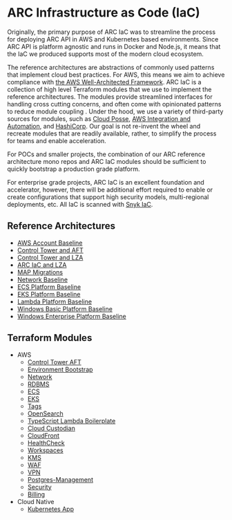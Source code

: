 # ARC Infrastructure as Code (IaC)
Originally, the primary purpose of ARC IaC was to streamline the process for deploying ARC API in AWS and Kubernetes based environments. Since ARC API is platform agnostic and runs in Docker and Node.js, it means that the IaC we produced supports most of the modern cloud ecosystem.

The reference architectures are abstractions of commonly used patterns that implement cloud best practices. For AWS, this means we aim to achieve compliance with [the AWS Well-Architected Framework](https://docs.aws.amazon.com/wellarchitected/latest/framework/welcome.html). ARC IaC is a collection of high level Terraform modules that we use to implement the reference architectures. The modules provide streamlined interfaces for handling cross cutting concerns, and often come with opinionated patterns to reduce module coupling . Under the hood, we use a variety of third-party sources for modules, such as [Cloud Posse](https://github.com/cloudposse), [AWS Integration and Automation](https://github.com/aws-ia), and [HashiCorp](https://github.com/hashicorp). Our goal is not re-invent the wheel and recreate modules that are readily available, rather, to simplify the process for teams and enable acceleration.

For POCs and smaller projects, the combination of our ARC reference architecture mono repos and ARC IaC modules should be sufficient to quickly bootstrap a production grade platform.

For enterprise grade projects, ARC IaC is an excellent foundation and accelerator, however, there will be additional effort required to enable or create configurations that support high security models, multi-regional deployments, etc. All IaC is scanned with [Snyk IaC](https://snyk.io/product/infrastructure-as-code-security/).

## Reference Architectures

* [AWS Account Baseline](reference_architectures/aws_account_baseline.md)
* [Control Tower and AFT](reference_architectures/control_tower_aft_setup.md)
* [Control Tower and LZA](reference_architectures/control_tower_lza_setup.md)
* [ARC IaC and LZA](reference_architectures/arc_iac_lza.md)
* [MAP Migrations](reference_architectures/map_migrations.md)
* [Network Baseline](reference_architectures/network_baseline.md)
* [ECS Platform Baseline](reference_architectures/ecs_platform_baseline.md)
* [EKS Platform Baseline](reference_architectures/eks_platform_baseline.md)
* [Lambda Platform Baseline](reference_architectures/lambda_platform_baseline.md)
* [Windows Basic Platform Baseline](reference_architectures/windows_basic_platform_baseline.md)
* [Windows Enterprise Platform Baseline](reference_architectures/windows_enterprise_platform_baseline.md)

## Terraform Modules

* AWS
  * [Control Tower AFT](modules/terraform-aws-refarch-control-tower-aft/README.md)
  * [Environment Bootstrap](modules/terraform-module-aws-bootstrap/README.md)
  * [Network](modules/terraform-aws-ref-arch-network/README.md)
  * [RDBMS](modules/terraform-aws-ref-arch-db/README.md)
  * [ECS](modules/terraform-aws-refarch-ecs/README.md)
  * [EKS](modules/terraform-aws-ref-arch-eks/README.md)
  * [Tags](modules/terraform-aws-refarch-tags/README.md)
  * [OpenSearch](modules/terraform-aws-refarch-opensearch/README.md)
  * [TypeScript Lambda Boilerplate](modules/typescript-lambda-boilerplate/README.md)
  * [Cloud Custodian](modules/terraform-aws-cloud-custodian/README.md)
  * [CloudFront](modules/terraform-aws-refarch-cloudfront/README.md)
  * [HealthCheck](modules/terraform-aws-arc-healthcheck/README.md)
  * [Workspaces](modules/terraform-aws-arc-workspace/README.md)
  * [KMS](modules/terraform-aws-arc-kms/README.md)
  * [WAF](modules/terraform-aws-refarch-waf/README.md)
  * [VPN](modules/terraform-aws-refarch-vpn/README.md)
  * [Postgres-Management](modules/terraform-postgresql-aws-arc-mgmt/README.md)
  * [Security](modules/terraform-aws-arc-security/README.md)
  * [Billing](modules/terraform-aws-arc-billing/README.md)
* Cloud Native
  * [Kubernetes App](modules/terraform-k8s-app/README.md)
